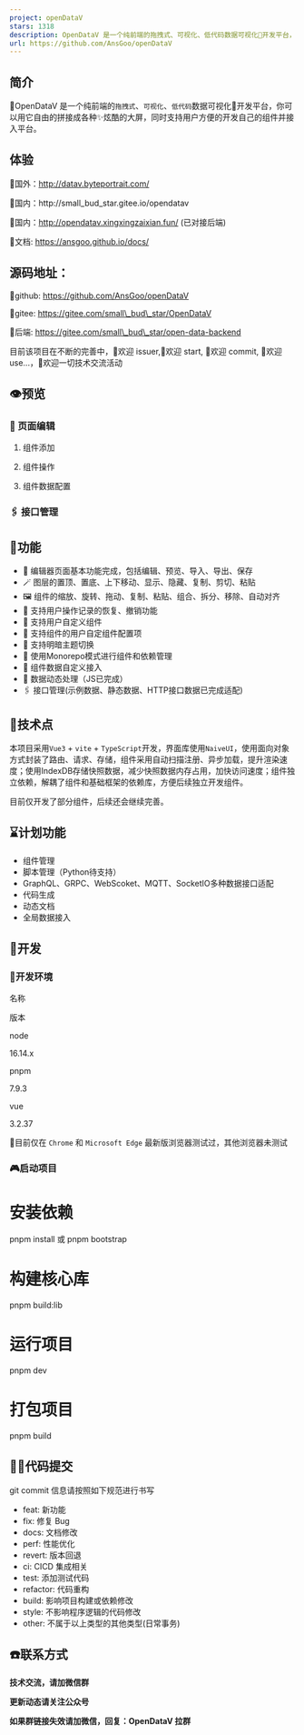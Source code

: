 ```yaml
---
project: openDataV
stars: 1318
description: OpenDataV 是一个纯前端的拖拽式、可视化、低代码数据可视化🌈开发平台，你可以用它自由的拼接成各种✨炫酷的大屏，同时支持用户方便的开发自己的组件并接入平台。
url: https://github.com/AnsGoo/openDataV
---
```


简介
--

🎃OpenDataV 是一个纯前端的`拖拽式`、`可视化`、`低代码`数据可视化🌈开发平台，你可以用它自由的拼接成各种✨炫酷的大屏，同时支持用户方便的开发自己的组件并接入平台。

体验
--

🧙国外：http://datav.byteportrait.com/

🧙国内：http://small\_bud\_star.gitee.io/opendatav

🧙国内：http://opendatav.xingxingzaixian.fun/ (已对接后端)

🧙文档: https://ansgoo.github.io/docs/

源码地址：
-----

🍨github: https://github.com/AnsGoo/openDataV

🍨gitee: https://gitee.com/small\_bud\_star/OpenDataV

🍨后端: https://gitee.com/small\_bud\_star/open-data-backend

目前该项目在不断的完善中，🎉欢迎 issuer,🌹欢迎 start, 🎨欢迎 commit, 🚀欢迎 use...，💪欢迎一切技术交流活动

👁️预览
-----

### 🤿 页面编辑

1.  组件添加
    
2.  组件操作
    
3.  组件数据配置
    

### 🖇️ 接口管理

💒功能
----

-   🎊 编辑器页面基本功能完成，包括编辑、预览、导入、导出、保存
-   🪄 图层的置顶、置底、上下移动、显示、隐藏、复制、剪切、粘贴
-   🖼️ 组件的缩放、旋转、拖动、复制、粘贴、组合、拆分、移除、自动对齐
-   🔮 支持用户操作记录的恢复、撤销功能
-   🧶 支持用户自定义组件
-   📔 支持组件的用户自定组件配置项
-   🏪 支持明暗主题切换
-   🧬 使用Monorepo模式进行组件和依赖管理
-   🧶 组件数据自定义接入
-   🔌 数据动态处理（JS已完成）
-   🖇️ 接口管理(示例数据、静态数据、HTTP接口数据已完成适配)

🎢技术点
-----

本项目采用`Vue3` + `vite` + `TypeScript`开发，界面库使用`NaiveUI`，使用面向对象方式封装了路由、请求、存储，组件采用自动扫描注册、异步加载，提升渲染速度；使用IndexDB存储快照数据，减少快照数据内存占用，加快访问速度；组件独立依赖，解耦了组件和基础框架的依赖库，方便后续独立开发组件。

目前仅开发了部分组件，后续还会继续完善。

⌛计划功能
-----

-   组件管理
-   脚本管理（Python待支持）
-   GraphQL、GRPC、WebScoket、MQTT、SocketIO多种数据接口适配
-   代码生成
-   动态文档
-   全局数据接入

💂开发
----

### 🧊开发环境

名称

版本

node

16.14.x

pnpm

7.9.3

vue

3.2.37

🚥目前仅在 `Chrome` 和 `Microsoft Edge` 最新版浏览器测试过，其他浏览器未测试

### 🎮启动项目

# 安装依赖
pnpm install
或
pnpm bootstrap

# 构建核心库

pnpm build:lib

# 运行项目

pnpm dev

# 打包项目
pnpm build

🧑‍💻代码提交
---------

git commit 信息请按照如下规范进行书写

-   feat: 新功能
-   fix: 修复 Bug
-   docs: 文档修改
-   perf: 性能优化
-   revert: 版本回退
-   ci: CICD 集成相关
-   test: 添加测试代码
-   refactor: 代码重构
-   build: 影响项目构建或依赖修改
-   style: 不影响程序逻辑的代码修改
-   other: 不属于以上类型的其他类型(日常事务)

☎️联系方式
------

**技术交流，请加微信群**

**更新动态请关注公众号**

**如果群链接失效请加微信，回复：OpenDataV 拉群**
